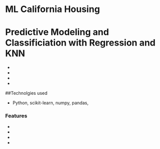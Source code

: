 # ML California Housing

# Predictive Modeling and Classificiation with Regression and KNN
-
-
-
-

##Technolgies used
- Python, scikit-learn, numpy, pandas, 

### Features 
-
-
-
-
